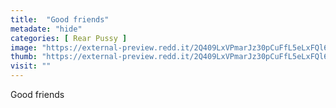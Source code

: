 ```yaml
---
title:  "Good friends"
metadate: "hide"
categories: [ Rear Pussy ]
image: "https://external-preview.redd.it/2Q409LxVPmarJz30pCuFfL5eLxFQl6_hu1hUql8jfxE.jpg?auto=webp&s=a5959ccbbd6d06d414425ef1eb17d56ceb34f879"
thumb: "https://external-preview.redd.it/2Q409LxVPmarJz30pCuFfL5eLxFQl6_hu1hUql8jfxE.jpg?width=1080&crop=smart&auto=webp&s=d6156f45f4e71915942c9e34d8cda996ef377335"
visit: ""
---
```

Good friends
